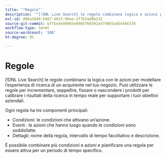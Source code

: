 ```yaml
---
title: '"Regole"'
description: '"[!DNL Live Search] le regole combinano logica e azioni per modellare l’esperienza di acquisto."'
exl-id: d06a3040-6987-4813-90ae-2f7b3ad0b232
source-git-commit: bffbede99865e9085f60392e474065a454446370
workflow-type: tm+mt
source-wordcount: '108'
ht-degree: 0%

---
```


# Regole

[!DNL Live Search] le regole combinano la logica con le azioni per modellare l’esperienza di ricerca di un acquirente nel tuo negozio. Puoi utilizzare le regole per incrementare, seppellire, fissare o nascondere i prodotti per calibrare i risultati della ricerca in tempo reale per supportare i tuoi obiettivi aziendali.

Ogni regola ha tre componenti principali:

* Condizioni: le condizioni che attivano un’azione.
* Eventi : le azioni che hanno luogo quando le condizioni sono soddisfatte.
* Dettagli: nome della regola, intervallo di tempo facoltativo e descrizione.

È possibile combinare più condizioni e azioni e pianificare una regola per essere attiva per un periodo di tempo specifico.
